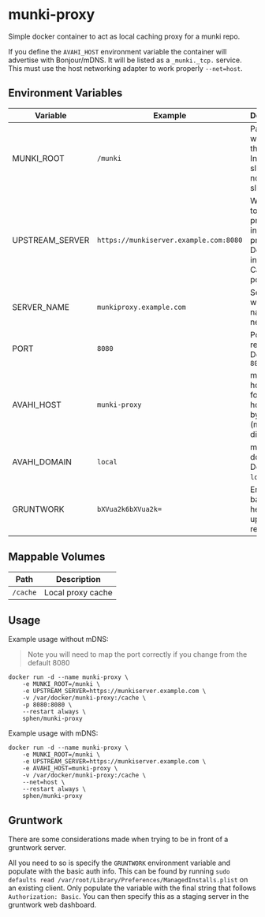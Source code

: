 # munki-proxy

Simple docker container to act as local caching proxy for a munki repo.

If you define the `AVAHI_HOST` environment variable the container will advertise with Bonjour/mDNS. It will be listed as a `_munki._tcp.` service.  This must use the host networking adapter to work properly `--net=host`.

## Environment Variables

Variable | Example | Description
--- | --- | ---
MUNKI_ROOT | `/munki` | Path from web root to the repo. Include first slash. Do not end in a slash.
UPSTREAM_SERVER | `https://munkiserver.example.com:8080` | Web server to be proxied including protocol. Do not end in slash. Can include port
SERVER_NAME | `munkiproxy.example.com` | Set proxy web server name if needed.
PORT | `8080` | Port to host repo on, Defaults to `8080`
AVAHI_HOST | `munki-proxy` | mDNS hostname for proxy host.  Empty by default (mDNS disabled)
AVAHI_DOMAIN | `local` | mDNS domain. Defaults to `local`.
GRUNTWORK | `bXVua2k6bXVua2k=` | Encoded basic auth header for upstream repo

## Mappable Volumes

Path | Description
--- | ---
`/cache` | Local proxy cache

## Usage

Example usage without mDNS:
> Note you will need to map the port correctly if you change from the default 8080
```
docker run -d --name munki-proxy \
	-e MUNKI_ROOT=/munki \
	-e UPSTREAM_SERVER=https://munkiserver.example.com \
	-v /var/docker/munki-proxy:/cache \
	-p 8080:8080 \
	--restart always \
	sphen/munki-proxy
```

Example usage with mDNS:

```
docker run -d --name munki-proxy \
	-e MUNKI_ROOT=/munki \
	-e UPSTREAM_SERVER=https://munkiserver.example.com \
	-e AVAHI_HOST=munki-proxy \
	-v /var/docker/munki-proxy:/cache \
	--net=host \
	--restart always \
	sphen/munki-proxy
```

## Gruntwork

There are some considerations made when trying to be in front of a gruntwork server.

All you need to so is specify the `GRUNTWORK` environment variable and populate with the basic auth info.  This can be found by running `sudo defaults read /var/root/Library/Preferences/ManagedInstalls.plist` on an existing client.  Only populate the variable with the final string that follows `Authorization: Basic`.  You can then specify this as a staging server in the gruntwork web dashboard.